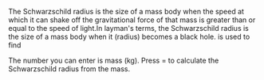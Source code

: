 The Schwarzschild radius is the size of a mass body when the speed at which it can shake off the gravitational force of that mass is greater than or equal to the speed of light.In layman's terms, the Schwarzschild radius is the size of a mass body when it (radius) becomes a black hole. is used to find

The number you can enter is mass (kg). Press = to calculate the Schwarzschild radius from the mass.
